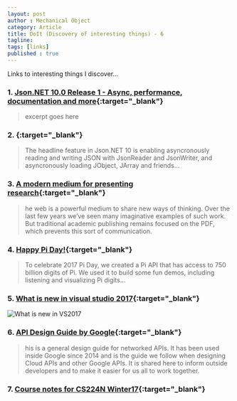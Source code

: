```yaml
---
layout: post
author : Mechanical Object
category: Article
title: DoIt (Discovery of interesting things) - 6
tagline: 
tags: [links]
published : true
--- 
```


Links to interesting things I discover...

<!--more-->

### 1. [Json.NET 10.0 Release 1 - Async, performance, documentation and more](http://james.newtonking.com/archive/2017/03/21/json-net-10-0-release-1-async-performance-documentation-and-more){:target="_blank"}

> excerpt goes here 

### 2. [](){:target="_blank"}

> The headline feature in Json.NET 10 is enabling asyncronously reading and writing JSON with JsonReader and JsonWriter, and asyncronously loading JObject, JArray and friends... 

### 3. [A modern medium for presenting research](http://distill.pub/about/){:target="_blank"}

> he web is a powerful medium to share new ways of thinking. Over the last few years we’ve seen many imaginative examples of such work. But traditional academic publishing remains focused on the PDF, which prevents this sort of communication.

### 4. [Happy Pi Day!](https://pi.delivery/){:target="_blank"}

> To celebrate 2017 Pi Day, we created a Pi API that has access to 750 billion digits of Pi. We used it to build some fun demos, including listening and visualizing Pi digits...

### 5. [What is new in visual studio 2017](https://msdnshared.blob.core.windows.net/media/2017/03/VisualStudio2017_ProductLaunchPoster-1.png){:target="_blank"}

![What is new in VS2017](http://i.imgur.com/ETFH8KR.jpg)

### 6. [API Design Guide by Google](https://cloud.google.com/apis/design/){:target="_blank"}

> his is a general design guide for networked APIs. It has been used inside Google since 2014 and is the guide we follow when designing Cloud APIs and other Google APIs. It is shared here to inform outside developers and to make it easier for us all to work together.

### 7. [Course notes for CS224N Winter17](https://github.com/stanfordnlp/cs224n-winter17-notes){:target="_blank"}
